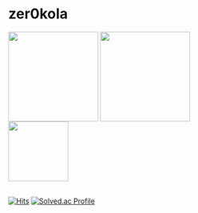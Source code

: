 # zer0kola


<!-- ![zer0kola's GitHub stats](https://github-readme-stats.vercel.app/api?username=zer0kola&theme=dark&count_private=true) -->

<div style="display: flex, height:180px">
  <img align="center" style="height:180px" src="https://github-readme-stats.vercel.app/api?username=zer0kola&show_icons=true&include_all_commits=true&theme=transparent&hide_border=true"  />
  <img align="center" style="height:180px" src="https://github-readme-stats.vercel.app/api/top-langs/?username=zer0kola&layout=compact&theme=transparent&hide_border=true&hide=ejs" />
</div>
  <img align="center" style="height:120px" src="https://github-readme-stats.vercel.app/api/wakatime?username=zer0kola&theme=transparent&layout=compact&langs_count=4&hide_title=true&hide_border=true" />


<br />
<br />

[![Hits](https://hits.seeyoufarm.com/api/count/incr/badge.svg?url=https%3A%2F%2Fgithub.com%2Fzer0kola&count_bg=%2379C83D&title_bg=%23555555&icon=github.svg&icon_color=%23E7E7E7&title=hits&edge_flat=false)](https://hits.seeyoufarm.com)
[![Solved.ac Profile](http://mazassumnida.wtf/api/mini/generate_badge?boj=zer0kola)](https://solved.ac/zer0kola/)


